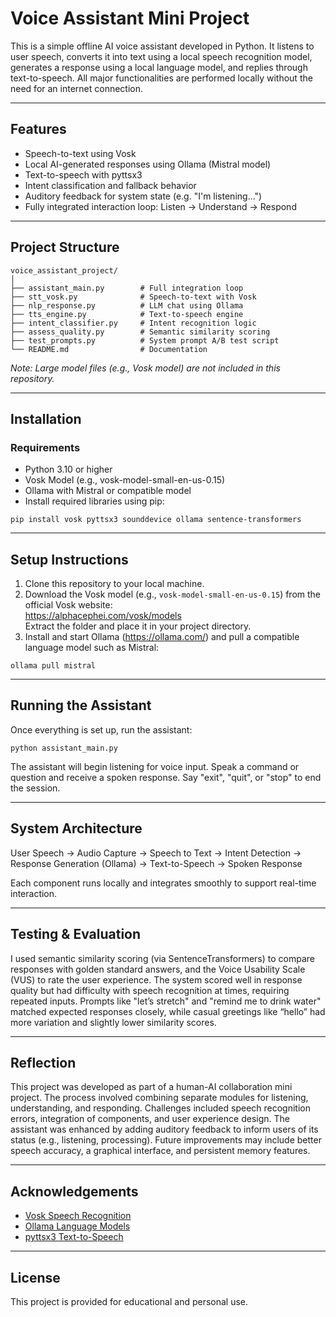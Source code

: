 # Voice Assistant Mini Project

This is a simple offline AI voice assistant developed in Python. It listens to user speech, converts it into text using a local speech recognition model, generates a response using a local language model, and replies through text-to-speech. All major functionalities are performed locally without the need for an internet connection.

---

## Features

- Speech-to-text using Vosk
- Local AI-generated responses using Ollama (Mistral model)
- Text-to-speech with pyttsx3
- Intent classification and fallback behavior
- Auditory feedback for system state (e.g. "I'm listening...")
- Fully integrated interaction loop: Listen → Understand → Respond

---

## Project Structure

```
voice_assistant_project/
│
├── assistant_main.py        # Full integration loop
├── stt_vosk.py              # Speech-to-text with Vosk
├── nlp_response.py          # LLM chat using Ollama
├── tts_engine.py            # Text-to-speech engine
├── intent_classifier.py     # Intent recognition logic
├── assess_quality.py        # Semantic similarity scoring
├── test_prompts.py          # System prompt A/B test script
└── README.md                # Documentation
```

*Note: Large model files (e.g., Vosk model) are not included in this repository.*

---

## Installation

### Requirements

- Python 3.10 or higher
- Vosk Model (e.g., vosk-model-small-en-us-0.15)
- Ollama with Mistral or compatible model
- Install required libraries using pip:

```
pip install vosk pyttsx3 sounddevice ollama sentence-transformers

```

---

## Setup Instructions

1. Clone this repository to your local machine.
2. Download the Vosk model (e.g., `vosk-model-small-en-us-0.15`) from the official Vosk website:  
   https://alphacephei.com/vosk/models  
   Extract the folder and place it in your project directory.
3. Install and start Ollama (https://ollama.com/) and pull a compatible language model such as Mistral:

```
ollama pull mistral
```

---

## Running the Assistant

Once everything is set up, run the assistant:

```
python assistant_main.py
```

The assistant will begin listening for voice input. Speak a command or question and receive a spoken response. Say "exit", "quit", or "stop" to end the session.

---

## System Architecture
User Speech → Audio Capture → Speech to Text → Intent Detection → Response Generation (Ollama) → Text-to-Speech → Spoken Response

Each component runs locally and integrates smoothly to support real-time interaction.

---

## Testing & Evaluation

I used semantic similarity scoring (via SentenceTransformers) to compare responses with golden standard answers, and the Voice Usability Scale (VUS) to rate the user experience. The system scored well in response quality but had difficulty with speech recognition at times, requiring repeated inputs. Prompts like "let’s stretch" and "remind me to drink water" matched expected responses closely, while casual greetings like “hello” had more variation and slightly lower similarity scores.

---

## Reflection

This project was developed as part of a human-AI collaboration mini project. The process involved combining separate modules for listening, understanding, and responding. Challenges included speech recognition errors, integration of components, and user experience design. The assistant was enhanced by adding auditory feedback to inform users of its status (e.g., listening, processing). Future improvements may include better speech accuracy, a graphical interface, and persistent memory features.

---

## Acknowledgements

- [Vosk Speech Recognition](https://github.com/alphacep/vosk-api)
- [Ollama Language Models](https://ollama.com/)
- [pyttsx3 Text-to-Speech](https://pypi.org/project/pyttsx3/)

---

## License

This project is provided for educational and personal use.
